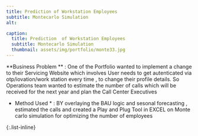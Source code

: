 ```yaml
---
title: Prediction of Workstation Employees
subtitle: Montecarlo Simulation
alt: 

caption:
  title: Prediction  of Workstation Employees
  subtitle: Montecarlo Simulation
  thumbnail: assets/img/portfolio/monte33.jpg
---
```

 **Business Problem ** :  One of the Portfolio wanted to implement a change to their Servicing Website which involves  User needs to get autenticated via otp/iovation/work station every time ,  to change their profile details. So Operations team wanted to estimate the number of calls which will be received for the next year and plan the Call Center Executives

 * Method Used * : BY overlaying the BAU logic and  sesonal forecasting , estimated the calls and created a Play and Plug Tool in EXCEL on Monte carlo simulation for optimizing the number of employees

 

{:.list-inline}


